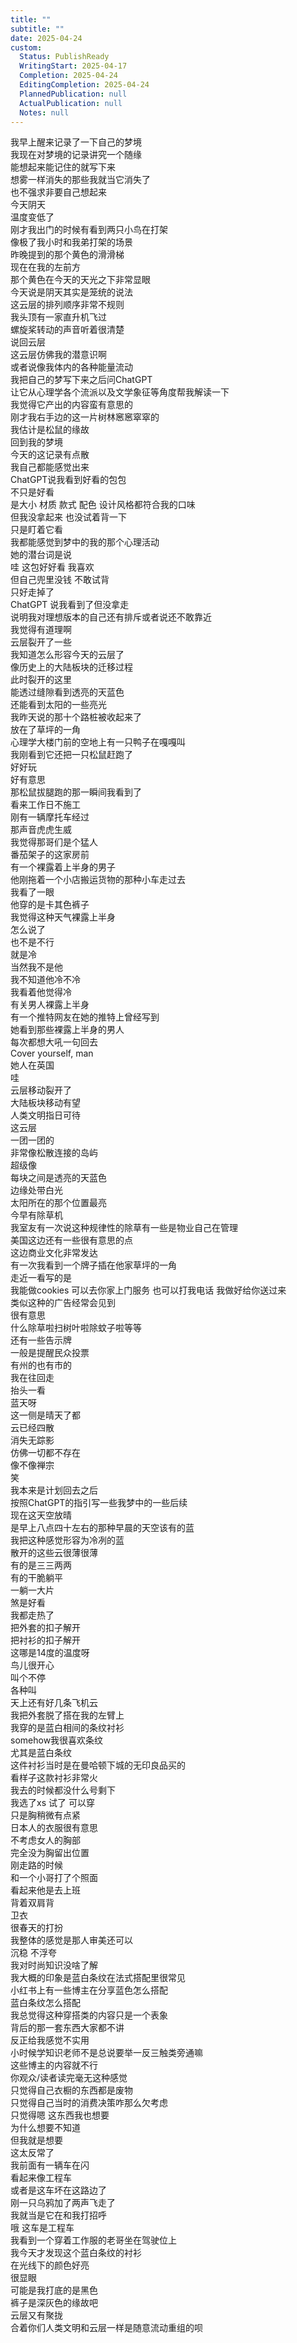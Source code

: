 ```yaml
---  
title: ""  
subtitle: ""  
date: 2025-04-24  
custom:  
  Status: PublishReady  
  WritingStart: 2025-04-17  
  Completion: 2025-04-24  
  EditingCompletion: 2025-04-24  
  PlannedPublication: null  
  ActualPublication: null  
  Notes: null  
---      
```

我早上醒来记录了一下自己的梦境    
我现在对梦境的记录讲究一个随缘    
能想起来能记住的就写下来    
想雾一样消失的那些我就当它消失了    
也不强求非要自己想起来      
今天阴天    
温度变低了    
刚才我出门的时候有看到两只小鸟在打架    
像极了我小时和我弟打架的场景      
昨晚提到的那个黄色的滑滑梯    
现在在我的左前方    
那个黄色在今天的天光之下非常显眼      
今天说是阴天其实是笼统的说法    
这云层的排列顺序非常不规则    
我头顶有一家直升机飞过    
螺旋桨转动的声音听着很清楚    
说回云层    
这云层仿佛我的潜意识啊    
或者说像我体内的各种能量流动      
我把自己的梦写下来之后问ChatGPT    
让它从心理学各个流派以及文学象征等角度帮我解读一下    
我觉得它产出的内容蛮有意思的      
刚才我右手边的这一片树林窸窸窣窣的    
我估计是松鼠的缘故      
回到我的梦境    
今天的这记录有点散    
我自己都能感觉出来    
ChatGPT说我看到好看的包包    
不只是好看    
是大小 材质 款式 配色 设计风格都符合我的口味    
但我没拿起来 也没试着背一下    
只是盯着它看    
我都能感觉到梦中的我的那个心理活动    
她的潜台词是说    
哇 这包好好看 我喜欢    
但自己兜里没钱 不敢试背    
只好走掉了    
ChatGPT 说我看到了但没拿走    
说明我对理想版本的自己还有排斥或者说还不敢靠近    
我觉得有道理啊      
云层裂开了一些    
我知道怎么形容今天的云层了    
像历史上的大陆板块的迁移过程    
此时裂开的这里    
能透过缝隙看到透亮的天蓝色    
还能看到太阳的一些亮光      
我昨天说的那十个路桩被收起来了    
放在了草坪的一角    
心理学大楼门前的空地上有一只鸭子在嘎嘎叫    
我刚看到它还把一只松鼠赶跑了    
好好玩    
好有意思    
那松鼠拔腿跑的那一瞬间我看到了    
看来工作日不施工      
刚有一辆摩托车经过    
那声音虎虎生威    
我觉得那哥们是个猛人      
番茄架子的这家房前    
有一个裸露着上半身的男子    
他刚拖着一个小店搬运货物的那种小车走过去    
我看了一眼    
他穿的是卡其色裤子      
我觉得这种天气裸露上半身    
怎么说了    
也不是不行    
就是冷    
当然我不是他    
我不知道他冷不冷    
我看着他觉得冷      
有关男人裸露上半身    
有一个推特网友在她的推特上曾经写到    
她看到那些裸露上半身的男人    
每次都想大吼一句回去    
Cover yourself, man    
她人在英国      
哇    
云层移动裂开了    
大陆板块移动有望    
人类文明指日可待      
这云层    
一团一团的    
非常像松散连接的岛屿    
超级像    
每块之间是透亮的天蓝色    
边缘处带白光    
太阳所在的那个位置最亮      
今早有除草机    
我室友有一次说这种规律性的除草有一些是物业自己在管理      
美国这边还有一些很有意思的点    
这边商业文化非常发达    
有一次我看到一个牌子插在他家草坪的一角    
走近一看写的是    
我能做cookies 可以去你家上门服务 也可以打我电话 我做好给你送过来    
类似这种的广告经常会见到    
很有意思    
什么除草啦扫树叶啦除蚊子啦等等    
还有一些告示牌    
一般是提醒民众投票    
有州的也有市的      
我在往回走    
抬头一看    
蓝天呀    
这一侧是晴天了都    
云已经四散    
消失无踪影    
仿佛一切都不存在    
像不像禅宗    
笑      
我本来是计划回去之后    
按照ChatGPT的指引写一些我梦中的一些后续    
现在这天空放晴    
是早上八点四十左右的那种早晨的天空该有的蓝    
我把这种感觉形容为冷冽的蓝    
散开的这些云很薄很薄    
有的是三三两两    
有的干脆躺平    
一躺一大片    
煞是好看      
我都走热了    
把外套的扣子解开    
把衬衫的扣子解开    
这哪是14度的温度呀      
鸟儿很开心    
叫个不停    
各种叫    
天上还有好几条飞机云      
我把外套脱了搭在我的左臂上    
我穿的是蓝白相间的条纹衬衫    
somehow我很喜欢条纹    
尤其是蓝白条纹    
这件衬衫当时是在曼哈顿下城的无印良品买的    
看样子这款衬衫非常火    
我去的时候都没什么号剩下    
我选了xs 试了 可以穿    
只是胸稍微有点紧    
日本人的衣服很有意思    
不考虑女人的胸部    
完全没为胸留出位置      
刚走路的时候    
和一个小哥打了个照面    
看起来他是去上班    
背着双肩背    
卫衣    
很春天的打扮    
我整体的感觉是那人审美还可以    
沉稳 不浮夸      
我对时尚知识没啥了解    
我大概的印象是蓝白条纹在法式搭配里很常见    
小红书上有一些博主在分享蓝色怎么搭配    
蓝白条纹怎么搭配    
我总觉得这种穿搭类的内容只是一个表象    
背后的那一套东西大家都不讲    
反正给我感觉不实用      
小时候学知识老师不是总说要举一反三触类旁通嘛    
这些博主的内容就不行    
你观众/读者读完毫无这种感觉    
只觉得自己衣橱的东西都是废物    
只觉得自己当时的消费决策咋那么欠考虑    
只觉得嗯 这东西我也想要    
为什么想要不知道    
但我就是想要    
这太反常了      
我前面有一辆车在闪    
看起来像工程车    
或者是这车坏在这路边了      
刚一只乌鸦加了两声飞走了    
我就当是它在和我打招呼      
哦 这车是工程车    
我看到一个穿着工作服的老哥坐在驾驶位上      
我今天才发现这个蓝白条纹的衬衫    
在光线下的颜色好亮    
很显眼    
可能是我打底的是黑色    
裤子是深灰色的缘故吧      
云层又有聚拢    
合着你们人类文明和云层一样是随意流动重组的呗      
  